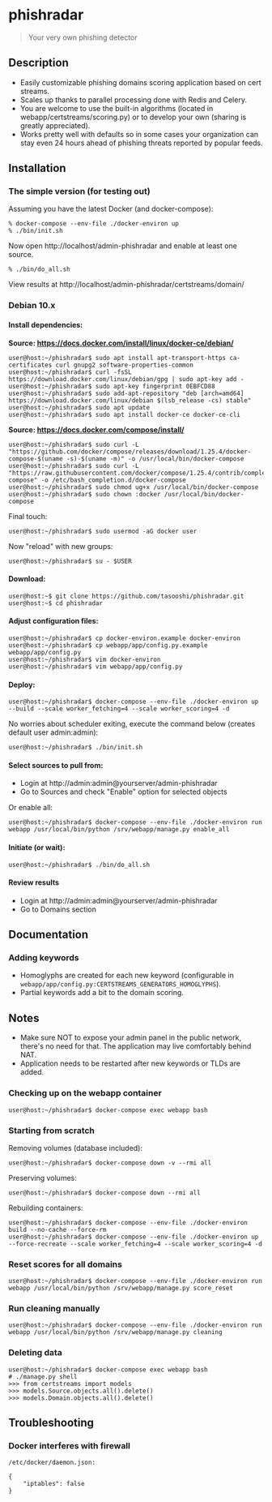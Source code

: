 # phishradar

> Your very own phishing detector

## Description

* Easily customizable phishing domains scoring application based on cert streams.
* Scales up thanks to parallel processing done with Redis and Celery.
* You are welcome to use the built-in algorithms (located in webapp/certstreams/scoring.py) or to develop your own (sharing is greatly appreciated).
* Works pretty well with defaults so in some cases your organization can stay even 24 hours ahead of phishing threats reported by popular feeds.

## Installation

### The simple version (for testing out)

Assuming you have the latest Docker (and docker-compose):

    % docker-compose --env-file ./docker-environ up
    % ./bin/init.sh

Now open http://localhost/admin-phishradar and enable at least one source.

    % ./bin/do_all.sh

View results at http://localhost/admin-phishradar/certstreams/domain/

### Debian 10.x

#### Install dependencies:

**Source: https://docs.docker.com/install/linux/docker-ce/debian/**

    user@host:~/phishradar$ sudo apt install apt-transport-https ca-certificates curl gnupg2 software-properties-common
    user@host:~/phishradar$ curl -fsSL https://download.docker.com/linux/debian/gpg | sudo apt-key add -
    user@host:~/phishradar$ sudo apt-key fingerprint 0EBFCD88
    user@host:~/phishradar$ sudo add-apt-repository "deb [arch=amd64] https://download.docker.com/linux/debian $(lsb_release -cs) stable"
    user@host:~/phishradar$ sudo apt update
    user@host:~/phishradar$ sudo apt install docker-ce docker-ce-cli

**Source: https://docs.docker.com/compose/install/**

    user@host:~/phishradar$ sudo curl -L "https://github.com/docker/compose/releases/download/1.25.4/docker-compose-$(uname -s)-$(uname -m)" -o /usr/local/bin/docker-compose
    user@host:~/phishradar$ sudo curl -L "https://raw.githubusercontent.com/docker/compose/1.25.4/contrib/completion/bash/docker-compose" -o /etc/bash_completion.d/docker-compose
    user@host:~/phishradar$ sudo chmod ug+x /usr/local/bin/docker-compose
    user@host:~/phishradar$ sudo chown :docker /usr/local/bin/docker-compose

Final touch:

    user@host:~/phishradar$ sudo usermod -aG docker user

Now "reload" with new groups:

    user@host:~/phishradar$ su - $USER

#### Download:

    user@host:~$ git clone https://github.com/tasooshi/phishradar.git
    user@host:~$ cd phishradar

#### Adjust configuration files:

    user@host:~/phishradar$ cp docker-environ.example docker-environ
    user@host:~/phishradar$ cp webapp/app/config.py.example webapp/app/config.py
    user@host:~/phishradar$ vim docker-environ
    user@host:~/phishradar$ vim webapp/app/config.py

#### Deploy:

    user@host:~/phishradar$ docker-compose --env-file ./docker-environ up --build --scale worker_fetching=4 --scale worker_scoring=4 -d

No worries about scheduler exiting, execute the command below (creates default user admin:admin):

    user@host:~/phishradar$ ./bin/init.sh

#### Select sources to pull from:

- Login at http://admin:admin@yourserver/admin-phishradar
- Go to Sources and check "Enable" option for selected objects

Or enable all:

    user@host:~/phishradar$ docker-compose --env-file ./docker-environ run webapp /usr/local/bin/python /srv/webapp/manage.py enable_all

#### Initiate (or wait):

    user@host:~/phishradar$ ./bin/do_all.sh

#### Review results

- Login at http://admin:admin@yourserver/admin-phishradar
- Go to Domains section

## Documentation

### Adding keywords

* Homoglyphs are created for each new keyword (configurable in `webapp/app/config.py:CERTSTREAMS_GENERATORS_HOMOGLYPHS`).
* Partial keywords add a bit to the domain scoring.

## Notes

* Make sure NOT to expose your admin panel in the public network, there's no need for that. The application may live comfortably behind NAT.
* Application needs to be restarted after new keywords or TLDs are added.

### Checking up on the webapp container

    user@host:~/phishradar$ docker-compose exec webapp bash

### Starting from scratch

Removing volumes (database included):

    user@host:~/phishradar$ docker-compose down -v --rmi all

Preserving volumes:

    user@host:~/phishradar$ docker-compose down --rmi all

Rebuilding containers:

    user@host:~/phishradar$ docker-compose --env-file ./docker-environ build --no-cache --force-rm
    user@host:~/phishradar$ docker-compose --env-file ./docker-environ up --force-recreate --scale worker_fetching=4 --scale worker_scoring=4 -d

### Reset scores for all domains

    user@host:~/phishradar$ docker-compose --env-file ./docker-environ run webapp /usr/local/bin/python /srv/webapp/manage.py score_reset

### Run cleaning manually

    user@host:~/phishradar$ docker-compose --env-file ./docker-environ run webapp /usr/local/bin/python /srv/webapp/manage.py cleaning

### Deleting data

    user@host:~/phishradar$ docker-compose exec webapp bash
    # ./manage.py shell
    >>> from certstreams import models
    >>> models.Source.objects.all().delete()
    >>> models.Domain.objects.all().delete()

## Troubleshooting

### Docker interferes with firewall

    /etc/docker/daemon.json:

    {
        "iptables": false
    }

